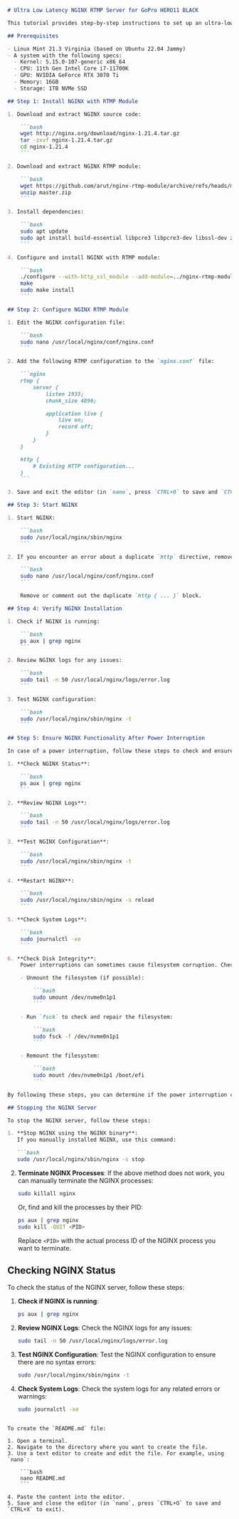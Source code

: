 
```markdown
# Ultra Low Latency NGINX RTMP Server for GoPro HERO11 BLACK

This tutorial provides step-by-step instructions to set up an ultra-low latency NGINX RTMP server on a Linux Mint system, and includes steps to ensure the server is functioning correctly after a power interruption.

## Prerequisites

- Linux Mint 21.3 Virginia (based on Ubuntu 22.04 Jammy)
- A system with the following specs:
  - Kernel: 5.15.0-107-generic x86_64
  - CPU: 11th Gen Intel Core i7-11700K
  - GPU: NVIDIA GeForce RTX 3070 Ti
  - Memory: 16GB
  - Storage: 1TB NVMe SSD

## Step 1: Install NGINX with RTMP Module

1. Download and extract NGINX source code:

    ```bash
    wget http://nginx.org/download/nginx-1.21.4.tar.gz
    tar -zxvf nginx-1.21.4.tar.gz
    cd nginx-1.21.4
    ```

2. Download and extract NGINX RTMP module:

    ```bash
    wget https://github.com/arut/nginx-rtmp-module/archive/refs/heads/master.zip
    unzip master.zip
    ```

3. Install dependencies:

    ```bash
    sudo apt update
    sudo apt install build-essential libpcre3 libpcre3-dev libssl-dev zlib1g zlib1g-dev -y
    ```

4. Configure and install NGINX with RTMP module:

    ```bash
    ./configure --with-http_ssl_module --add-module=../nginx-rtmp-module-master
    make
    sudo make install
    ```

## Step 2: Configure NGINX RTMP Module

1. Edit the NGINX configuration file:

    ```bash
    sudo nano /usr/local/nginx/conf/nginx.conf
    ```

2. Add the following RTMP configuration to the `nginx.conf` file:

    ```nginx
    rtmp {
        server {
            listen 1935;
            chunk_size 4096;

            application live {
                live on;
                record off;
            }
        }
    }

    http {
        # Existing HTTP configuration...
    }
    ```

3. Save and exit the editor (in `nano`, press `CTRL+O` to save and `CTRL+X` to exit).

## Step 3: Start NGINX

1. Start NGINX:

    ```bash
    sudo /usr/local/nginx/sbin/nginx
    ```

2. If you encounter an error about a duplicate `http` directive, remove the duplicate entry from the `nginx.conf` file.

    ```bash
    sudo nano /usr/local/nginx/conf/nginx.conf
    ```

    Remove or comment out the duplicate `http { ... }` block.

## Step 4: Verify NGINX Installation

1. Check if NGINX is running:

    ```bash
    ps aux | grep nginx
    ```

2. Review NGINX logs for any issues:

    ```bash
    sudo tail -n 50 /usr/local/nginx/logs/error.log
    ```

3. Test NGINX configuration:

    ```bash
    sudo /usr/local/nginx/sbin/nginx -t
    ```

## Step 5: Ensure NGINX Functionality After Power Interruption

In case of a power interruption, follow these steps to check and ensure NGINX functionality:

1. **Check NGINX Status**:

    ```bash
    ps aux | grep nginx
    ```

2. **Review NGINX Logs**:

    ```bash
    sudo tail -n 50 /usr/local/nginx/logs/error.log
    ```

3. **Test NGINX Configuration**:

    ```bash
    sudo /usr/local/nginx/sbin/nginx -t
    ```

4. **Restart NGINX**:

    ```bash
    sudo /usr/local/nginx/sbin/nginx -s reload
    ```

5. **Check System Logs**:

    ```bash
    sudo journalctl -xe
    ```

6. **Check Disk Integrity**:
    Power interruptions can sometimes cause filesystem corruption. Check your disk integrity as follows:

    - Unmount the filesystem (if possible):

        ```bash
        sudo umount /dev/nvme0n1p1
        ```

    - Run `fsck` to check and repair the filesystem:

        ```bash
        sudo fsck -f /dev/nvme0n1p1
        ```

    - Remount the filesystem:

        ```bash
        sudo mount /dev/nvme0n1p1 /boot/efi
        ```

By following these steps, you can determine if the power interruption caused any issues with NGINX and take the necessary actions to resolve them.

## Stopping the NGINX Server

To stop the NGINX server, follow these steps:

1. **Stop NGINX using the NGINX binary**:
   If you manually installed NGINX, use this command:

   ```bash
   sudo /usr/local/nginx/sbin/nginx -s stop
   ```

2. **Terminate NGINX Processes**:
   If the above method does not work, you can manually terminate the NGINX processes:

   ```bash
   sudo killall nginx
   ```

   Or, find and kill the processes by their PID:

   ```bash
   ps aux | grep nginx
   sudo kill -QUIT <PID>
   ```

   Replace `<PID>` with the actual process ID of the NGINX process you want to terminate.

## Checking NGINX Status

To check the status of the NGINX server, follow these steps:

1. **Check if NGINX is running**:

    ```bash
    ps aux | grep nginx
    ```

2. **Review NGINX Logs**:
   Check the NGINX logs for any issues:

    ```bash
    sudo tail -n 50 /usr/local/nginx/logs/error.log
    ```

3. **Test NGINX Configuration**:
   Test the NGINX configuration to ensure there are no syntax errors:

    ```bash
    sudo /usr/local/nginx/sbin/nginx -t
    ```

4. **Check System Logs**:
   Check the system logs for any related errors or warnings:

    ```bash
    sudo journalctl -xe
    ```
```

To create the `README.md` file:

1. Open a terminal.
2. Navigate to the directory where you want to create the file.
3. Use a text editor to create and edit the file. For example, using `nano`:

    ```bash
    nano README.md
    ```

4. Paste the content into the editor.
5. Save and close the editor (in `nano`, press `CTRL+O` to save and `CTRL+X` to exit).
